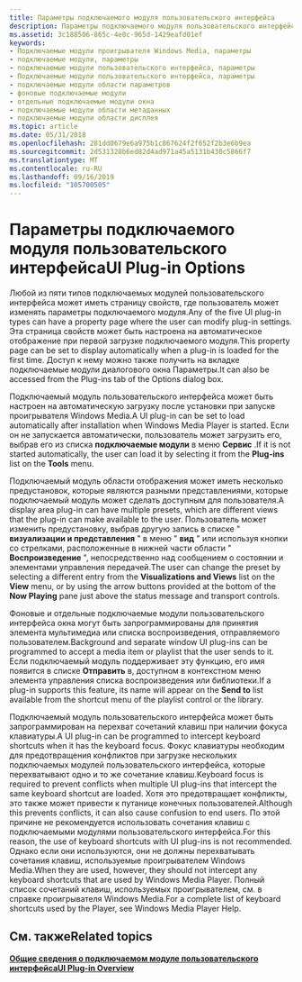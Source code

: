 ```yaml
---
title: Параметры подключаемого модуля пользовательского интерфейса
description: Параметры подключаемого модуля пользовательского интерфейса
ms.assetid: 3c188506-865c-4e0c-965d-1429eafd01ef
keywords:
- Подключаемые модули проигрывателя Windows Media, параметры
- подключаемые модули, параметры
- подключаемые модули пользовательского интерфейса, параметры
- Подключаемые модули пользовательского интерфейса, параметры
- подключаемые модули области параметров
- фоновые подключаемые модули
- отдельные подключаемые модули окна
- подключаемые модули области метаданных
- подключаемые модули области дисплея
ms.topic: article
ms.date: 05/31/2018
ms.openlocfilehash: 281dd0679e6a975b1c867624f2f652f2b3e6b9ea
ms.sourcegitcommit: 2d531328b6ed82d4ad971a45a5131b430c5866f7
ms.translationtype: MT
ms.contentlocale: ru-RU
ms.lasthandoff: 09/16/2019
ms.locfileid: "105700505"
---
```

# <a name="ui-plug-in-options"></a><span data-ttu-id="e2115-112">Параметры подключаемого модуля пользовательского интерфейса</span><span class="sxs-lookup"><span data-stu-id="e2115-112">UI Plug-in Options</span></span>

<span data-ttu-id="e2115-113">Любой из пяти типов подключаемых модулей пользовательского интерфейса может иметь страницу свойств, где пользователь может изменять параметры подключаемого модуля.</span><span class="sxs-lookup"><span data-stu-id="e2115-113">Any of the five UI plug-in types can have a property page where the user can modify plug-in settings.</span></span> <span data-ttu-id="e2115-114">Эта страница свойств может быть настроена на автоматическое отображение при первой загрузке подключаемого модуля.</span><span class="sxs-lookup"><span data-stu-id="e2115-114">This property page can be set to display automatically when a plug-in is loaded for the first time.</span></span> <span data-ttu-id="e2115-115">Доступ к нему можно также получить на вкладке подключаемые модули диалогового окна Параметры.</span><span class="sxs-lookup"><span data-stu-id="e2115-115">It can also be accessed from the Plug-ins tab of the Options dialog box.</span></span>

<span data-ttu-id="e2115-116">Подключаемый модуль пользовательского интерфейса может быть настроен на автоматическую загрузку после установки при запуске проигрывателя Windows Media.</span><span class="sxs-lookup"><span data-stu-id="e2115-116">A UI plug-in can be set to load automatically after installation when Windows Media Player is started.</span></span> <span data-ttu-id="e2115-117">Если он не запускается автоматически, пользователь может загрузить его, выбрав его из списка **подключаемые модули** в меню **Сервис** .</span><span class="sxs-lookup"><span data-stu-id="e2115-117">If it is not started automatically, the user can load it by selecting it from the **Plug-ins** list on the **Tools** menu.</span></span>

<span data-ttu-id="e2115-118">Подключаемый модуль области отображения может иметь несколько предустановок, которые являются разными представлениями, которые подключаемый модуль может сделать доступным для пользователя.</span><span class="sxs-lookup"><span data-stu-id="e2115-118">A display area plug-in can have multiple presets, which are different views that the plug-in can make available to the user.</span></span> <span data-ttu-id="e2115-119">Пользователь может изменить предустановку, выбрав другую запись в списке " **визуализации и представления** " в меню " **вид** " или используя кнопки со стрелками, расположенные в нижней части области " **Воспроизведение** ", непосредственно над сообщением о состоянии и элементами управления передачей.</span><span class="sxs-lookup"><span data-stu-id="e2115-119">The user can change the preset by selecting a different entry from the **Visualizations and Views** list on the **View** menu, or by using the arrow buttons provided at the bottom of the **Now Playing** pane just above the status message and transport controls.</span></span>

<span data-ttu-id="e2115-120">Фоновые и отдельные подключаемые модули пользовательского интерфейса окна могут быть запрограммированы для принятия элемента мультимедиа или списка воспроизведения, отправляемого пользователем.</span><span class="sxs-lookup"><span data-stu-id="e2115-120">Background and separate window UI plug-ins can be programmed to accept a media item or playlist that the user sends to it.</span></span> <span data-ttu-id="e2115-121">Если подключаемый модуль поддерживает эту функцию, его имя появится в списке **Отправить** в, доступном в контекстном меню элемента управления списка воспроизведения или библиотеки.</span><span class="sxs-lookup"><span data-stu-id="e2115-121">If a plug-in supports this feature, its name will appear on the **Send to** list available from the shortcut menu of the playlist control or the library.</span></span>

<span data-ttu-id="e2115-122">Подключаемый модуль пользовательского интерфейса может быть запрограммирован на перехват сочетаний клавиш при наличии фокуса клавиатуры.</span><span class="sxs-lookup"><span data-stu-id="e2115-122">A UI plug-in can be programmed to intercept keyboard shortcuts when it has the keyboard focus.</span></span> <span data-ttu-id="e2115-123">Фокус клавиатуры необходим для предотвращения конфликтов при загрузке нескольких подключаемых модулей пользовательского интерфейса, которые перехватывают одно и то же сочетание клавиш.</span><span class="sxs-lookup"><span data-stu-id="e2115-123">Keyboard focus is required to prevent conflicts when multiple UI plug-ins that intercept the same keyboard shortcut are loaded.</span></span> <span data-ttu-id="e2115-124">Хотя это предотвращает конфликты, это также может привести к путанице конечных пользователей.</span><span class="sxs-lookup"><span data-stu-id="e2115-124">Although this prevents conflicts, it can also cause confusion to end users.</span></span> <span data-ttu-id="e2115-125">По этой причине не рекомендуется использовать сочетания клавиш с подключаемыми модулями пользовательского интерфейса.</span><span class="sxs-lookup"><span data-stu-id="e2115-125">For this reason, the use of keyboard shortcuts with UI plug-ins is not recommended.</span></span> <span data-ttu-id="e2115-126">Однако если они используются, они не должны перехватывать сочетания клавиш, используемые проигрывателем Windows Media.</span><span class="sxs-lookup"><span data-stu-id="e2115-126">When they are used, however, they should not intercept any keyboard shortcuts that are used by Windows Media Player.</span></span> <span data-ttu-id="e2115-127">Полный список сочетаний клавиш, используемых проигрывателем, см. в справке проигрывателя Windows Media.</span><span class="sxs-lookup"><span data-stu-id="e2115-127">For a complete list of keyboard shortcuts used by the Player, see Windows Media Player Help.</span></span>

## <a name="related-topics"></a><span data-ttu-id="e2115-128">См. также</span><span class="sxs-lookup"><span data-stu-id="e2115-128">Related topics</span></span>

<dl> <dt>

[<span data-ttu-id="e2115-129">**Общие сведения о подключаемом модуле пользовательского интерфейса**</span><span class="sxs-lookup"><span data-stu-id="e2115-129">**UI Plug-in Overview**</span></span>](ui-plug-in-overview.md)
</dt> </dl>

 

 




